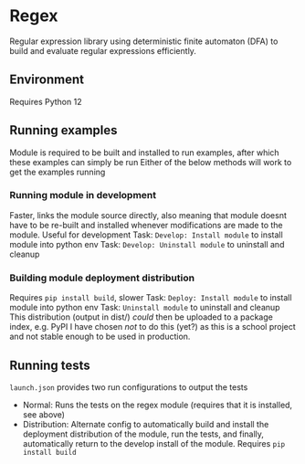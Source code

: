 # Regex
Regular expression library using deterministic finite automaton (DFA)
to build and evaluate regular expressions efficiently.

## Environment
Requires Python 12

## Running examples
Module is required to be built and installed to run examples, after which these examples can simply be run
Either of the below methods will work to get the examples running

### Running module in development
Faster, links the module source directly, also meaning that module doesnt have to be re-built and installed
whenever modifications are made to the module. Useful for development
Task: `Develop: Install module` to install module into python env
Task: `Develop: Uninstall module` to uninstall and cleanup

### Building module deployment distribution
Requires `pip install build`, slower
Task: `Deploy: Install module` to install module into python env
Task: `Uninstall module` to uninstall and cleanup
This distribution (output in dist/) *could* then be uploaded to a package index, e.g. PyPI
I have chosen *not* to do this (yet?) as this is a school project and not stable enough to
be used in production.

## Running tests
`launch.json` provides two run configurations to output the tests
- Normal: Runs the tests on the regex module (requires that it is installed, see above)
- Distribution: Alternate config to automatically build and install the deployment distribution of the module,
				run the tests, and finally, automatically return to the develop install of the module. Requires
				`pip install build`
